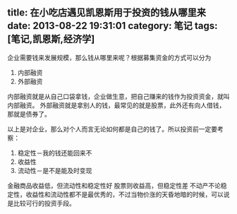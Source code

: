 title: 在小吃店遇见凯恩斯用于投资的钱从哪里来
date: 2013-08-22 19:31:01
category: 笔记
tags: [笔记,凯恩斯,经济学]
---

企业需要钱来发展规模，那么钱从哪里来呢？根据募集资金的方式可以分为

1. 内部融资
2. 外部融资

内部融资就是从自己口袋拿钱，企业做生意，把自己赚来的钱作为投资资金，就叫内部融资。
外部融资就是拿别人的钱，最常见的就是股票，此外还有向人借钱，那就是债券了。

以上是对企业，那么对个人而言无论如何都是自己的钱了。所以投资前一定要考察：

1. 稳定性－我的钱还能回来不
2. 收益性
3. 流动性－是不是能及时变现

金融商品收益低，但流动性和稳定性好
股票则收益高，但稳定性差
不动产不论稳定性，收益性和流动性都不是最优秀的，不过当物价涨的天昏地暗的时候，可以说是比较可行的投资手段。